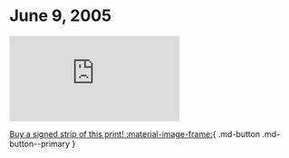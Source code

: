 # June 9, 2005

![](https://www.achewood.com/comic.php?date=06092005)

[Buy a signed strip of this print! :material-image-frame:](https://achewood-holiday-pop-up.myshopify.com/products/strip#06092005){ .md-button .md-button--primary }
